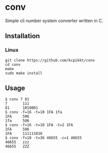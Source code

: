 # conv
Simple cli number system converter written in C.

## Installation
### Linux
```console
git clone https://github.com/kcpikkt/conv
cd conv
make
sudo make install
```

## Usage
```console
$ conv 7 81
7       111
81      1010001
$ conv -f=16 -t=10 1FA 1fa
1FA     506
1fa     506
$ conv -f=16 -t=10 1FA -t=2 1FA
1FA     506
1FA     111111010
$ conv -f=10 -t=36 46655 -c=1 46655
46655   zzz
46655   ZZZ
```
 
